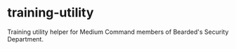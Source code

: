 # training-utility
Training utility helper for Medium Command members of Bearded's Security Department.
